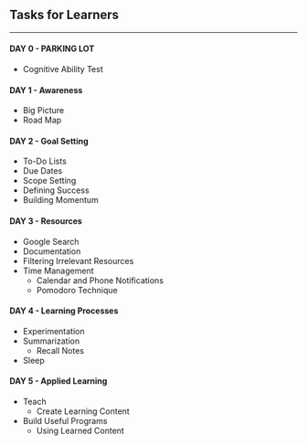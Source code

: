 ## Tasks for Learners 
---

#### DAY 0 - PARKING LOT

- Cognitive Ability Test

#### DAY 1 - Awareness
- Big Picture
- Road Map

#### DAY 2 - Goal Setting

- To-Do Lists
- Due Dates
- Scope Setting
- Defining Success
- Building Momentum

#### DAY 3 - Resources 

- Google Search 
- Documentation 
- Filtering Irrelevant Resources
- Time Management 
  - Calendar and Phone Notifications
  - Pomodoro Technique

#### DAY 4 - Learning Processes

- Experimentation 
- Summarization 
  - Recall Notes
- Sleep 
  

#### DAY 5 - Applied Learning

- Teach 
  - Create Learning Content
- Build Useful Programs
  - Using Learned Content

